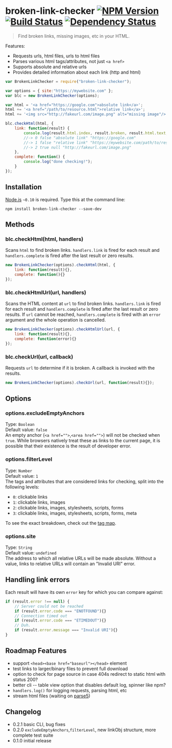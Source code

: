 # broken-link-checker [![NPM Version](http://badge.fury.io/js/broken-link-checker.svg)](http://badge.fury.io/js/broken-link-checker) [![Build Status](https://secure.travis-ci.org/stevenvachon/broken-link-checker.svg)](http://travis-ci.org/stevenvachon/broken-link-checker) [![Dependency Status](https://david-dm.org/stevenvachon/broken-link-checker.svg)](https://david-dm.org/stevenvachon/broken-link-checker)
> Find broken links, missing images, etc in your HTML.

Features:
* Requests urls, html files, urls to html files
* Parses various html tags/attributes, not just `<a href>`
* Supports absolute and relative urls
* Provides detailed information about each link (http and html)

```js
var BrokenLinkChecker = require("broken-link-checker");

var options = { site:"https://mywebsite.com" };
var blc = new BrokenLinkChecker(options);

var html = '<a href="https://google.com">absolute link</a>';
html += '<a href="/path/to/resource.html">relative link</a>';
html += '<img src="http://fakeurl.com/image.png" alt="missing image"/>';

blc.checkHtml(html, {
	link: function(result) {
		console.log(result.html.index, result.broken, result.html.text, result.url.resolved);
		//-> 0 false "absolute link" "https://google.com"
		//-> 1 false "relative link" "https://mywebsite.com/path/to/resource.html"
		//-> 2 true null "http://fakeurl.com/image.png"
	},
	complete: function() {
		console.log("done checking!");
	}
});
```


## Installation

[Node.js](http://nodejs.org/) `~0.10` is required. Type this at the command line:
```shell
npm install broken-link-checker --save-dev
```


## Methods

### blc.checkHtml(html, handlers)
Scans `html` to find broken links. `handlers.link` is fired for each result and `handlers.complete` is fired after the last result or zero results.
```js
new BrokenLinkChecker(options).checkHtml(html, {
	link: function(result){},
	complete: function(){}
});
```

### blc.checkHtmlUrl(url, handlers)
Scans the HTML content at `url` to find broken links. `handlers.link` is fired for each result and `handlers.complete` is fired after the last result or zero results. If `url` cannot be reached, `handlers.complete` is fired with an `error` argument and the whole operation is cancelled.
```js
new BrokenLinkChecker(options).checkHtmlUrl(url, {
	link: function(result){},
	complete: function(error){}
});
```

### blc.checkUrl(url, callback)
Requests `url` to determine if it is broken. A callback is invoked with the results.
```js
new BrokenLinkChecker(options).checkUrl(url, function(result){});
```

## Options

### options.excludeEmptyAnchors
Type: `Boolean`  
Default value: `false`  
An empty anchor (`<a href="">`,`<area href="">`) will not be checked when `true`. While browsers natively treat these as links to the current page, it is possible that their existence is the result of developer error.

### options.filterLevel
Type: `Number`  
Default value: `1`  
The tags and attributes that are considered links for checking, split into the following levels:
* `0`: clickable links
* `1`: clickable links, images
* `2`: clickable links, images, stylesheets, scripts, forms
* `3`: clickable links, images, stylesheets, scripts, forms, meta

To see the exact breakdown, check out the [tag map](https://github.com/stevenvachon/broken-link-checker/blob/master/lib/index.js#L20-L56).

### options.site
Type: `String`  
Default value: `undefined`  
The address to which all relative URLs will be made absolute. Without a value, links to relative URLs will contain an "Invalid URI" error.


## Handling link errors
Each result will have its own `error` key for which you can compare against:
```js
if (result.error !== null) {
	// Server could not be reached
	if (result.error.code === "ENOTFOUND"){}
	// Connection timed out
	if (result.error.code === "ETIMEDOUT"){}
	// Duh.
	if (result.error.message === "Invalid URI"){}
}
```


## Roadmap Features
* support `<head><base href="baseurl"></head>` element
* test links to larger/binary files to prevent full download
* option to check for page source in case 404s redirect to static html with status 200?
* better cli -- table view option that disables default log, spinner like npm?
* `handlers.log()` for logging requests, parsing html, etc
* stream html files (waiting on [parse5](https://npmjs.com/package/parse5))

## Changelog
* 0.2.1 basic CLI, bug fixes
* 0.2.0 `excludeEmptyAnchors`,`filterLevel`, new linkObj structure, more complete test suite
* 0.1.0 initial release

